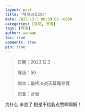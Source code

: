 ```yaml
---
layout: post
title: "导随记录257"
date: 2023-12-3 00:00:00 +0800
categories: [导随, 贤者]
tags: [导随]
author: wanwan
toc: true
comments: true
pin: true
---
```

> 日期：2023.12.3
>
> 等级：50
>
> 副本：最终决战天幕魔导城
>
> 职业：贤者

为什么 辛苦了 但是不给我点赞啊啊啊！
